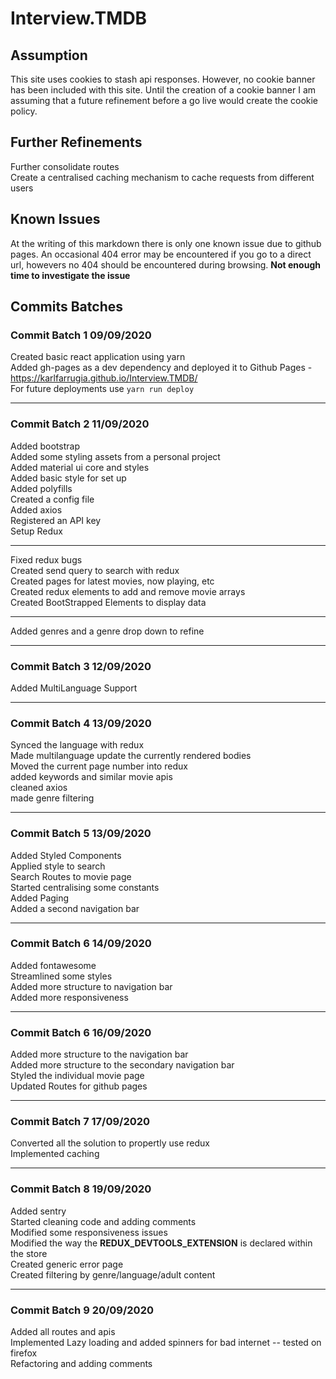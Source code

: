# Interview.TMDB

## Assumption

This site uses cookies to stash api responses. However, no cookie banner has been included with this site. Until the creation of a cookie banner I am assuming that a future refinement before a go live would create the cookie policy. <br />

## Further Refinements

Further consolidate routes <br />
Create a centralised caching mechanism to cache requests from different users <br />

## Known Issues

At the writing of this markdown there is only one known issue due to github pages. An occasional 404 error may be encountered if you go to a direct url, howevers no 404 should be encountered during browsing. __Not enough time to investigate the issue__ <br />

## Commits Batches 

### Commit Batch 1 09/09/2020 

Created basic react application using yarn <br />
Added gh-pages as a dev dependency and deployed it to Github Pages - https://karlfarrugia.github.io/Interview.TMDB/ <br />
For future deployments use `yarn run deploy` <br />
____

### Commit Batch 2 11/09/2020 

Added bootstrap <br />
Added some styling assets from a personal project <br />
Added material ui core and styles <br />
Added basic style for set up <br />
Added polyfills <br />
Created a config file <br />
Added axios <br />
Registered an API key <br />
Setup Redux <br />
____

Fixed redux bugs <br />
Created send query to search with redux <br />
Created pages for latest movies, now playing, etc <br />
Created redux elements to add and remove movie arrays <br />
Created BootStrapped Elements to display data <br />
____

Added genres and a genre drop down to refine <br />

____

### Commit Batch 3 12/09/2020 

Added MultiLanguage Support <br />
____

### Commit Batch 4 13/09/2020 

Synced the language with redux <br />
Made multilanguage update the currently rendered bodies <br />
Moved the current page number into redux <br />
added keywords and similar movie apis <br />
cleaned axios <br />
made genre filtering <br />
____

### Commit Batch 5 13/09/2020 

Added Styled Components <br />
Applied style to search <br />
Search Routes to movie page <br />
Started centralising some constants <br />
Added Paging <br />
Added a second navigation bar <br />
____

### Commit Batch 6 14/09/2020 

Added fontawesome <br />
Streamlined some styles <br />
Added more structure to navigation bar  <br />
Added more responsiveness <br />
____

### Commit Batch 6 16/09/2020 

Added more structure to the navigation bar <br />
Added more structure to the secondary navigation bar <br />
Styled the individual movie page <br />
Updated Routes for github pages <br />

____

### Commit Batch 7 17/09/2020 

Converted all the solution to propertly use redux <br />
Implemented caching <br />

____

### Commit Batch 8 19/09/2020 

Added sentry <br />
Started cleaning code and adding comments <br />
Modified some responsiveness issues <br />
Modified the way the __REDUX_DEVTOOLS_EXTENSION__ is declared within the store <br />
Created generic error page <br />
Created filtering by genre/language/adult content <br />

____

### Commit Batch 9 20/09/2020 

Added all routes and apis <br />
Implemented Lazy loading and added spinners for bad internet -- tested on firefox <br />
Refactoring and adding comments <br />
